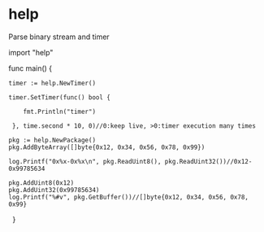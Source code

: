 # help
Parse binary stream and timer

import "help"

func main() {
  
  	timer := help.NewTimer()
  	
	timer.SetTimer(func() bool {
  	
		fmt.Println("timer")
    
 	 }, time.second * 10, 0)//0:keep live, >0:timer execution many times
  
  	pkg := help.NewPackage()
	pkg.AddByteArray([]byte{0x12, 0x34, 0x56, 0x78, 0x99})

	log.Printf("0x%x-0x%x\n", pkg.ReadUint8(), pkg.ReadUint32())//0x12-0x99785634

	pkg.AddUint8(0x12)
	pkg.AddUint32(0x99785634)
	log.Printf("%#v", pkg.GetBuffer())//[]byte{0x12, 0x34, 0x56, 0x78, 0x99}
  
}
